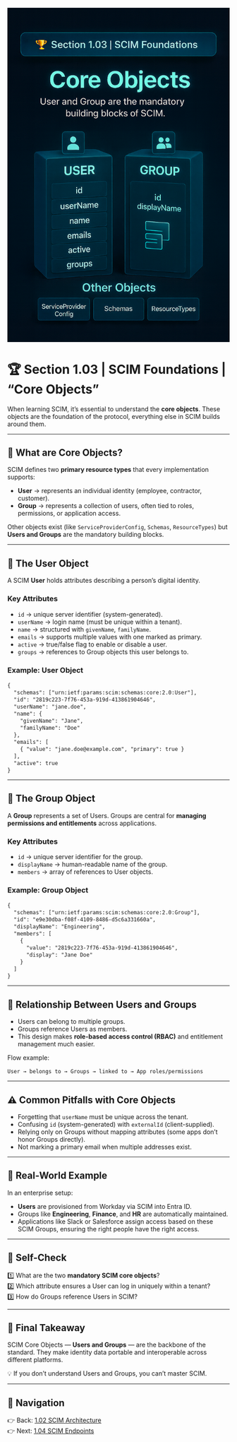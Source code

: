 ![Cover](./covers/1.03-core-objects.png)

# 🏆 Section 1.03 | SCIM Foundations | “Core Objects”

When learning SCIM, it’s essential to understand the **core objects**. These objects are the foundation of the protocol, everything else in SCIM builds around them.  

---

## 📖 What are Core Objects?  
SCIM defines two **primary resource types** that every implementation supports:  

- **User** → represents an individual identity (employee, contractor, customer).  
- **Group** → represents a collection of users, often tied to roles, permissions, or application access.  

Other objects exist (like `ServiceProviderConfig`, `Schemas`, `ResourceTypes`) but **Users and Groups** are the mandatory building blocks.  

---

## 👤 The User Object  
A SCIM **User** holds attributes describing a person’s digital identity.  

### Key Attributes  
- `id` → unique server identifier (system-generated).  
- `userName` → login name (must be unique within a tenant).  
- `name` → structured with `givenName`, `familyName`.  
- `emails` → supports multiple values with one marked as primary.  
- `active` → true/false flag to enable or disable a user.  
- `groups` → references to Group objects this user belongs to.  

### Example: User Object  
```http
{
  "schemas": ["urn:ietf:params:scim:schemas:core:2.0:User"],
  "id": "2819c223-7f76-453a-919d-413861904646",
  "userName": "jane.doe",
  "name": {
    "givenName": "Jane",
    "familyName": "Doe"
  },
  "emails": [
    { "value": "jane.doe@example.com", "primary": true }
  ],
  "active": true
}
```  

---

## 👥 The Group Object  
A **Group** represents a set of Users. Groups are central for **managing permissions and entitlements** across applications.  

### Key Attributes  
- `id` → unique server identifier for the group.  
- `displayName` → human-readable name of the group.  
- `members` → array of references to User objects.  

### Example: Group Object  
```http
{
  "schemas": ["urn:ietf:params:scim:schemas:core:2.0:Group"],
  "id": "e9e30dba-f08f-4109-8486-d5c6a331660a",
  "displayName": "Engineering",
  "members": [
    {
      "value": "2819c223-7f76-453a-919d-413861904646",
      "display": "Jane Doe"
    }
  ]
}
```  

---

## 🔗 Relationship Between Users and Groups  
- Users can belong to multiple groups.  
- Groups reference Users as members.  
- This design makes **role-based access control (RBAC)** and entitlement management much easier.  

Flow example:  
```
User → belongs to → Groups → linked to → App roles/permissions
```  

---

## ⚠️ Common Pitfalls with Core Objects  
- Forgetting that `userName` must be unique across the tenant.  
- Confusing `id` (system-generated) with `externalId` (client-supplied).  
- Relying only on Groups without mapping attributes (some apps don’t honor Groups directly).  
- Not marking a primary email when multiple addresses exist.  

---

## 🏢 Real-World Example  
In an enterprise setup:  
- **Users** are provisioned from Workday via SCIM into Entra ID.  
- Groups like **Engineering**, **Finance**, and **HR** are automatically maintained.  
- Applications like Slack or Salesforce assign access based on these SCIM Groups, ensuring the right people have the right access.  

---

## 📝 Self-Check  
1️⃣ What are the two **mandatory SCIM core objects**?  
2️⃣ Which attribute ensures a User can log in uniquely within a tenant?  
3️⃣ How do Groups reference Users in SCIM?  

---

## 🎯 Final Takeaway  
SCIM Core Objects — **Users and Groups** — are the backbone of the standard. They make identity data portable and interoperable across different platforms.  

💡 If you don’t understand Users and Groups, you can’t master SCIM.  

---

## 🔗 Navigation  
👉 Back: [1.02 SCIM Architecture](1.02-scim-architecture.md)  
👉 Next: [1.04 SCIM Endpoints](1.04-scim-endpoints.md)  

